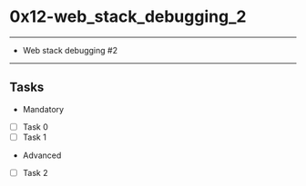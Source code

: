 # 0x12-web_stack_debugging_2

---
* Web stack debugging #2
---
## Tasks
* Mandatory
- [ ] Task 0
- [ ] Task 1
* Advanced
- [ ] Task 2
